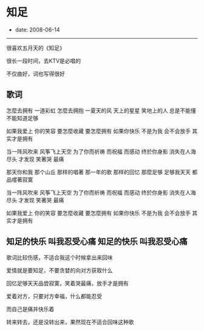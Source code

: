 # 知足

- date: 2008-06-14

--------------------------


很喜欢五月天的《知足》

很长一段时间，去KTV是必唱的

不仅曲好，词也写得很好

歌词
-------------------------------------------------
怎麼去拥有 一道彩虹
怎麼去拥抱 一夏天的风
天上的星星 笑地上的人
总是不能懂 不能知道足够

如果我爱上 你的笑容 要怎麼收藏 要怎麼拥有
如果你快乐 不是为我 会不会放手 其实才是拥有

当一阵风吹来 风筝飞上天空
为了你而祈祷 而祝福 而感动
终於你身影 消失在人海尽头 才发现 笑著哭 最痛

那天你和我 那个山丘 那样的唱著 那一年的歌
那样的回忆 那麼足够 足够我天天 都品嚐著寂寞

当一阵风吹来 风筝飞上天空
为了你而祈祷 而祝福 而感动
终於你身影 消失在人海尽头 才发现 笑著哭 最痛

如果我爱上 你的笑容 要怎麼收藏 要怎麼拥有
如果你快乐 不是为我 会不会放手 其实才是拥有

知足的快乐 叫我忍受心痛
知足的快乐 叫我忍受心痛
-------------------------------------------------

歌词比较伤感，不适合我这个时候拿出来回味

爱情就是要知足，不要贪婪的向对方获取什么

回忆足够天天品尝寂寞，笑着哭最痛，放手才是拥有

爱着对方，只要对方幸福，什么都能忍受

而自己是痛并快乐着

转来转去，还是没转出来，果然现在不适合回味这种歌
